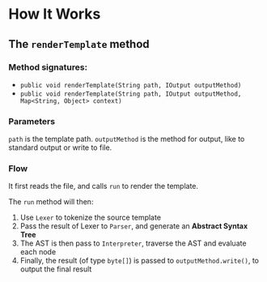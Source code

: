 # How It Works

## The `renderTemplate` method

### Method signatures: 
- `public void renderTemplate(String path, IOutput outputMethod)`
- `public void renderTemplate(String path, IOutput outputMethod, Map<String, Object> context)`

### Parameters

`path` is the template path.
`outputMethod` is the method for output, like to standard output or write to file.

### Flow

It first reads the file, and calls `run` to render the template.

The `run` method will then:
1. Use `Lexer` to tokenize the source template
2. Pass the result of Lexer to `Parser`, and generate an **Abstract Syntax Tree**
3. The AST is then pass to `Interpreter`, traverse the AST and evaluate each node
4. Finally, the result (of type `byte[]`) is passed to `outputMethod.write()`, to output the final result
